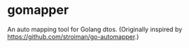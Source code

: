 # gomapper

An auto mapping tool for Golang dtos. (Originally inspired by https://github.com/stroiman/go-automapper.)

